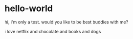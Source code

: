 # hello-world
hi, i'm only a test. would you like to be best buddies with me?

i love netflix and chocolate and books and dogs
